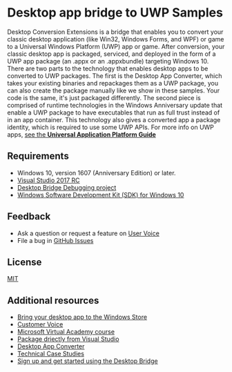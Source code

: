 # Desktop app bridge to UWP Samples

Desktop Conversion Extensions is a bridge that enables you to convert your classic desktop application (like Win32, Windows Forms, and WPF) or game to a Universal Windows Platform (UWP) app or game. After conversion, your classic desktop app is packaged, serviced, and deployed in the form of a UWP app package (an .appx or an .appxbundle) targeting Windows 10.
There are two parts to the technology that enables desktop apps to be converted to UWP packages. The first is the Desktop App Converter, which takes your existing binaries and repackages them as a UWP package, you can also create the package manually like we show in these samples. Your code is the same, it's just packaged differently. The second piece is comprised of runtime technologies in the Windows Anniversary update that enable a UWP package to have executables that run as full trust instead of in an app container. This technology also gives a converted app a package identity, which is required to use some UWP APIs.
For more info on UWP apps, [see the **Universal Application Platform Guide**](https://msdn.microsoft.com/en-us/windows/uwp/get-started/universal-application-platform-guide)

## Requirements

- Windows 10, version 1607 (Anniversary Edition) or later.
- [Visual Studio 2017 RC](https://www.visualstudio.com/downloads/#visual-studio-community-2017-rc)
- [Desktop Bridge Debugging project](http://go.microsoft.com/fwlink/?LinkID=797871)
- [Windows Software Development Kit (SDK) for Windows 10](https://developer.microsoft.com/en-us/windows/downloads/windows-10-sdk)

## Feedback

- Ask a question or request a feature on [User Voice](https://wpdev.uservoice.com/forums/110705-universal-windows-platform/category/161895-desktop-bridge-centennial)
- File a bug in [GitHub Issues](https://github.com/Microsoft/DesktopBridgeToUWP-Samples/issues)
	
## License

[MIT](https://github.com/Microsoft/DesktopBridgeToUWP-Samples/blob/master/LICENSE)

## Additional resources

- [Bring your desktop app to the Windows Store](https://developer.microsoft.com/en-us/windows/bridges/desktop)
- [Customer Voice](https://www.youtube.com/watch?v=KTNCFvS5pNc)
- [Microsoft Virtual Academy course](http://wndw.ms/UctJ1p)
- [Package driectly from Visual Studio](https://docs.microsoft.com/en-us/windows/uwp/porting/desktop-to-uwp-packaging-dot-net)
- [Desktop App Converter](https://docs.microsoft.com/en-us/windows/uwp/porting/desktop-to-uwp-run-desktop-app-converter)
- [Technical Case Studies](https://microsoft.github.io/techcasestudies/#technology=Desktop%20Bridge)
- [Sign up and get started using the Desktop Bridge](https://developer.microsoft.com/en-us/windows/projects/campaigns/windows-desktop-bridge)
 
